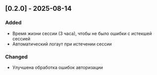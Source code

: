 ## [0.2.0] - 2025-08-14

### Added
- Время жизни сессии (3 часа), чтобы не было ошибки с истекшей сессией
- Автоматический логаут при истечении сессии

### Changed
- Улучшена обработка ошибок авторизации
